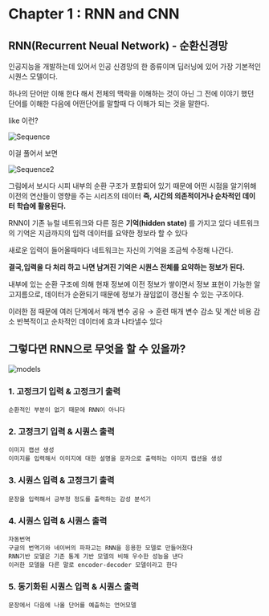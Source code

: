 # Chapter 1 : RNN and CNN

## RNN(Recurrent Neual Network) - 순환신경망  

인공지능을 개발하는데 있어서 인공 신경망의 한 종류이며 딥러닝에 있어 가장 기본적인 시퀀스 모델이다.

하나의 단어만 이해 한다 해서 전체의 맥락을 이해하는 것이 아닌 그 전에 이야기 했던 단어를 이해한 다음에 어떤단어를 말할때 다 이해가 되는 것을 말한다.

like 이런?

![Sequence](https://user-images.githubusercontent.com/80239748/121489612-3821ee00-ca0f-11eb-9be7-c3c42795ed25.JPG)

이걸 풀어서 보면

![Sequence2](https://user-images.githubusercontent.com/80239748/121496553-8a660d80-ca15-11eb-857f-8bfbcb3c294d.JPG)

그림에서 보시다 시피 내부의 순환 구조가 포함되어 있기 때문에 어떤 시점을 알기위해 이전의 연산들이 영향을 주는 시리즈의 데이터 
**즉, 시간의 의존적이거나 순차적인 데이터 학습에 활용된다.**

RNN이 기존 뉴럴 네트워크와 다른 점은 **기억(hidden state)** 를 가지고 있다 네트워크의 기억은 지금까지의 입력 데이터를 요약한 정보라 할 수 있다 

새로운 입력이 들어올때마다 네트워크는 자신의 기억을 조금씩 수정해 나간다.

**결국,입력을 다 처리 하고 나면 남겨진 기억은 시퀀스 전체를 요약하는 정보가 된다.** 

내부에 있는 순환 구조에 의해 현재 정보에 이전 정보가 쌓이면서 정보 표현이 가능한 알고지름으로, 데이터가 순환되기 때문에 정보가 끊임없이 갱신될 수 있는 구조이다.

이러한 점 때문에 여러 단계에서 매개 변수 공유 → 훈련 매개 변수 감소 및 계산 비용 감소 반복적이고 순차적인 데이터에 효과 나타낼수 있다

## 그렇다면 RNN으로 무엇을 할 수 있을까?

![models](https://user-images.githubusercontent.com/80239748/121499962-d36b9100-ca18-11eb-99b7-6b268d97e421.JPG)

### 1. 고정크기 입력 & 고정크기 출력 
    순환적인 부분이 없기 때문에 RNN이 아니다

### 2. 고정크기 입력 & 시퀀스 출력 
    이미지 캡션 생성
    이미지를 입력해서 이미지에 대한 설명을 문자으로 출력하는 이미지 캡션을 생성

### 3. 시퀀스 입력 & 고정크기 출력 
    문장을 입력해서 긍부정 정도를 출력하는 감성 분석기 

### 4. 시퀀스 입력 & 시퀀스 출력 
    자동번역 
    구글의 번역기와 네이버의 파파고는 RNN을 응용한 모델로 만들어졌다
    RNN기반 모델은 기존 통계 기반 모델의 비해 우수한 성능을 낸다
    이러한 모델을 다른 말로 encoder-decoder 모델이라고 한다

### 5. 동기화된 시퀀스 입력 & 시퀀스 출력
    문장에서 다음에 나올 단어를 예츨하는 언어모델 
